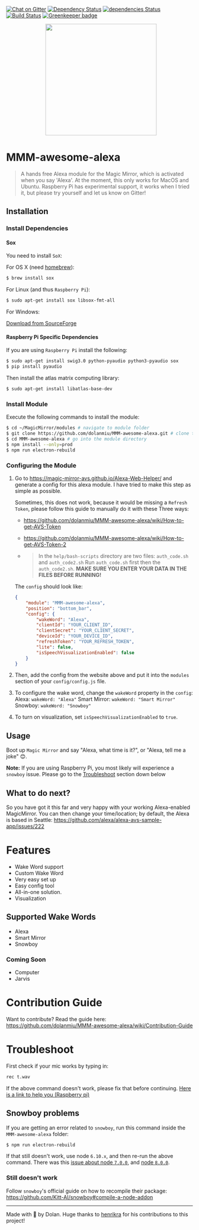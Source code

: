 [![Chat on Gitter][gitter-image]][gitter-url]
[![Dependency Status][gemnasium-image]][gemnasium-url]
[![dependencies Status][daviddm-image]][daviddm-url]
[![Build Status][travis-image]][travis-url]
[![Greenkeeper badge][greenkeeper-image]][greenkeeper-url]

<p align="center">
   <img src="https://user-images.githubusercontent.com/2917613/28090232-861702b0-6683-11e7-8379-1347e01c9411.png" height="300">
<p>

# MMM-awesome-alexa

> A hands free Alexa module for the Magic Mirror, which is activated when you say 'Alexa'.
> At the moment, this only works for MacOS and Ubuntu. Raspberry Pi has experimental support, it works when I tried it, but please try yourself and let us know on Gitter!

## Installation

### Install Dependencies

#### Sox

You need to install `SoX`:

For OS X (need [homebrew](https://brew.sh/)):

```bash
$ brew install sox
```

For Linux (and thus `Raspberry Pi`):

```bash
$ sudo apt-get install sox libsox-fmt-all
```

For Windows:

[Download from SourceForge](https://sourceforge.net/projects/sox/files/latest/download)

#### Raspberry Pi Specific Dependencies

If you are using `Raspberry Pi` install the following:

```bash
$ sudo apt-get install swig3.0 python-pyaudio python3-pyaudio sox
$ pip install pyaudio
```

Then install the atlas matrix computing library:

```bash
$ sudo apt-get install libatlas-base-dev
```

### Install Module

Execute the following commands to install the module:

```bash
$ cd ~/MagicMirror/modules # navigate to module folder
$ git clone https://github.com/dolanmiu/MMM-awesome-alexa.git # clone this repository
$ cd MMM-awesome-alexa # go into the module directory
$ npm install --only=prod
$ npm run electron-rebuild
```

### Configuring the Module

1. Go to https://magic-mirror-avs.github.io/Alexa-Web-Helper/ and generate a config for this alexa module. I have tried to make this step as simple as possible.

   Sometimes, this does not work, because it would be missing a `Refresh Token`, please follow this guide to manually do it with these Three ways:

   * https://github.com/dolanmiu/MMM-awesome-alexa/wiki/How-to-get-AVS-Token

   * https://github.com/dolanmiu/MMM-awesome-alexa/wiki/How-to-get-AVS-Token-2

   * > In the `help/bash-scripts` directory are two files: `auth_code.sh` and `auth_code2.sh`
     > Run `auth_code.sh` first then the `auth_code2.sh`.
     > **MAKE SURE YOU ENTER YOUR DATA IN THE FILES BEFORE RUNNING!**

   The `config` should look like:

   ```json
   {
       "module": "MMM-awesome-alexa",
       "position": "bottom_bar",
       "config": {
           "wakeWord": "Alexa",
           "clientId": "YOUR_CLIENT_ID",
           "clientSecret": "YOUR_CLIENT_SECRET",
           "deviceId": "YOUR_DEVICE_ID",
           "refreshToken": "YOUR_REFRESH_TOKEN",
           "lite": false,
           "isSpeechVisualizationEnabled": false
       }
   }
   ```

2. Then, add the config from the website above and put it into the `modules` section of your `config/config.js` file.

3. To configure the wake word, change the `wakeWord` property in the `config`:
   Alexa: `wakeWord: "Alexa"`
   Smart Mirror: `wakeWord: "Smart Mirror"`
   Snowboy: `wakeWord: "Snowboy"`

4. To turn on visualization, set `isSpeechVisualizationEnabled` to `true`.

## Usage

Boot up `Magic Mirror` and say "Alexa, what time is it?", or "Alexa, tell me a joke" 😊.

**Note:** If you are using Raspberry Pi, you most likely will experience a `snowboy` issue. Please go to the [Troubleshoot](#troubleshoot) section down below

## What to do next?

So you have got it this far and very happy with your working Alexa-enabled MagicMirror. You can then change your time/location; by default, the Alexa is based in Seattle: https://github.com/alexa/alexa-avs-sample-app/issues/222

# Features

* Wake Word support
* Custom Wake Word
* Very easy set up
* Easy config tool
* All-in-one solution.
* Visualization

## Supported Wake Words

* Alexa
* Smart Mirror
* Snowboy

### Coming Soon

* Computer
* Jarvis

# Contribution Guide

Want to contribute? Read the guide here: https://github.com/dolanmiu/MMM-awesome-alexa/wiki/Contribution-Guide

# Troubleshoot

First check if your mic works by typing in:

```bash
rec t.wav
```

If the above command doesn't work, please fix that before continuing. [Here is a link to help you (Raspberry pi)](https://www.raspberrypi.org/forums/viewtopic.php?t=13088&p=332703)

## Snowboy problems

If you are getting an error related to `snowboy`, run this command inside the `MMM-awesome-alexa` folder:

```bash
$ npm run electron-rebuild
```

If that still doesn't work, use node `6.10.x`, and then re-run the above command. There was this [issue about node `7.0.0`](https://github.com/Kitt-AI/snowboy/issues/117), and [node `8.0.0`](https://github.com/Kitt-AI/snowboy/issues/212).

### Still doesn't work

Follow `snowboy`'s official guide on how to recompile their package:
https://github.com/Kitt-AI/snowboy#compile-a-node-addon

---

Made with 💖 by Dolan. Huge thanks to [henrikra](https://github.com/henrikra/) for his contributions to this project!

[gitter-image]: https://badges.gitter.im/dolanmiu/awesome-alexa.svg
[gitter-url]: https://gitter.im/awesome-alexa/Lobby
[gemnasium-image]: https://gemnasium.com/badges/github.com/dolanmiu/MMM-awesome-alexa.svg
[gemnasium-url]: https://gemnasium.com/github.com/dolanmiu/MMM-awesome-alexa
[travis-image]: https://travis-ci.org/dolanmiu/MMM-awesome-alexa.svg?branch=master
[travis-url]: https://travis-ci.org/dolanmiu/MMM-awesome-alexa
[daviddm-image]: https://david-dm.org/dolanmiu/MMM-awesome-alexa/status.svg
[daviddm-url]: https://david-dm.org/dolanmiu/MMM-awesome-alexa
[greenkeeper-image]: https://badges.greenkeeper.io/dolanmiu/MMM-awesome-alexa.svg
[greenkeeper-url]: https://greenkeeper.io/
